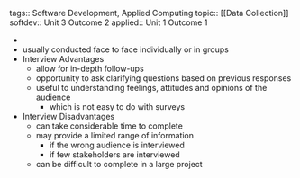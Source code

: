 tags:: Software Development, Applied Computing
topic:: [[Data Collection]]
softdev:: Unit 3 Outcome 2
applied:: Unit 1 Outcome 1

-
- usually conducted face to face individually or in groups
- Interview Advantages
	- allow for in-depth follow-ups
	- opportunity to ask clarifying questions based on previous responses
	- useful to understanding feelings, attitudes and opinions of the audience
		- which is not easy to do with surveys
- Interview Disadvantages
	- can take considerable time to complete
	- may provide a limited range of information
		- if the wrong audience is interviewed
		- if few stakeholders are interviewed
	- can be difficult to complete in a large project
